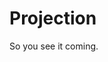 # Projection
So you see it coming.
<!-- 
### Technical Description: 
A full-stack web application, created with:
- Server Side: Ruby on Rails
- Client Side: JavaScript React

### Video Demo:
 [Projection Demo](https://www.youtube.com/watch?v=AMdfaopW4YY)

### App Description:
Projection is a project organizer and task planner for project managers, also providing a team management tool to delegate tasks.
---- 

